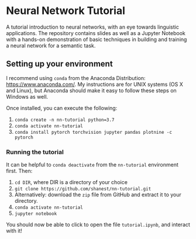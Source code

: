 # Neural Network Tutorial
A tutorial introduction to neural networks, with an eye towards linguistic applications.  The repository contains slides as well as a Jupyter Notebook with a hands-on demonstration of basic techniques in building and training a neural network for a semantic task.

## Setting up your environment

I recommend using `conda` from the Anaconda Distribution: https://www.anaconda.com/.  My instructions are for UNIX systems (OS X and Linux), but Anaconda should make it easy to follow these steps on Windows as well.

Once installed, you can execute the following:
1. `conda create -n nn-tutorial python=3.7`
2. `conda activate nn-tutorial`
3. `conda install pytorch torchvision jupyter pandas plotnine -c pytorch`

### Running the tutorial

It can be helpful to `conda deactivate` from the `nn-tutorial` environment first.  Then:
1. `cd DIR`, where DIR is a directory of your choice
2. `git clone https://github.com/shanest/nn-tutorial.git` 
  1. Alternatively: download the `zip` file from GitHub and extract it to your directory.
3. `conda activate nn-tutorial`
4. `jupyter notebook`

You should now be able to click to open the file `tutorial.ipynb`, and interact with it!
